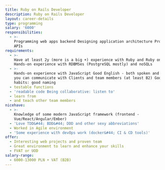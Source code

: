 ```yaml
---
title: Ruby on Rails Developer
description: Ruby on Rails Developer
layout: career-details
type: programming
salary: '6000'
responsibilities:
  - >-
    Programming web apps backend Designing application architecture Programmings
    APIs
requirements:
  - >-
    Have at least 2y (more is a big +) experience with Ruby and Ruby on Rails
    Hands-on experience with RDBMSes (PostgreSQL mostly) and noSQLs
  - >-
    Hands-on experience with JavaScript Good English - both spoken and written -
    you can communicate with Clients and team members (at least B2) Good coding
    habits: good naming
  - testable functions
  - 'readable code Being collaborative: listen to'
  - learn from
  - and teach other team members
nicehave:
  - >-
    Knowledge of some modern JavaScript framework (frontend -
    Vue/React/Angular/Ember)
  - 'Love TDD&#44; BDD&#44; DDD and other sexy abbreviations'
  - Worked in Agile environment
  - 'Some experience with devOps work (docker&#44; CI & CD tools)'
offer:
  - Interesting web projects and proven team
  - Great environment to learn and enhance your skills
  - FVAT or UOD
salary-range:
  - 6000-13000 PLN + VAT (B2B)
---
```


